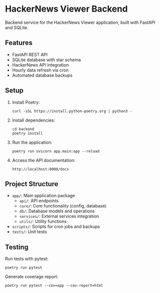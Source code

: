 # HackerNews Viewer Backend

Backend service for the HackerNews Viewer application, built with FastAPI and SQLite.

## Features

- FastAPI REST API
- SQLite database with star schema
- HackerNews API integration
- Hourly data refresh via cron
- Automated database backups

## Setup

1. Install Poetry:
   ```
   curl -sSL https://install.python-poetry.org | python3 -
   ```

2. Install dependencies:
   ```
   cd backend
   poetry install
   ```

3. Run the application:
   ```
   poetry run uvicorn app.main:app --reload
   ```

4. Access the API documentation:
   ```
   http://localhost:8000/docs
   ```

## Project Structure

- `app/`: Main application package
  - `api/`: API endpoints
  - `core/`: Core functionality (config, database)
  - `db/`: Database models and operations
  - `services/`: External services integration
  - `utils/`: Utility functions
- `scripts/`: Scripts for cron jobs and backups
- `tests/`: Unit tests

## Testing

Run tests with pytest:
```
poetry run pytest
```

Generate coverage report:
```
poetry run pytest --cov=app --cov-report=html
```
